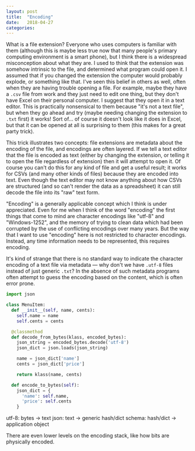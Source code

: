 ```yaml
---
layout: post
title:  "Encoding"
date:   2018-04-27
categories:
---
```

What is a file extension? Everyone who uses computers is familiar with them (although this is maybe less true now that many people's primary computing environment is a smart phone), but I think there is a widespread misconception about what they are. I used to think that the extension was somehow intrinsic to the file, and determined what program could open it. I assumed that if you changed the extension the computer would probably explode, or something like that. I've seen this belief in others as well, often when they are having trouble opening a file. For example, maybe they have a `.csv` file from work and they just need to edit one thing, but they don't have Excel on their personal computer. I suggest that they open it in a text editor. This is practically nonsensical to them because "it's not a text file", but when they go ahead and try (maybe needing changing the extension to `.txt` first) it works! Sort of... of course it doesn't look like it does in Excel, but that it can be opened at all is surprising to them (this makes for a great party trick).

This trick illustrates two concepts: file extensions are metadata about the encoding of the file, and encodings are often layered. If we tell a text editor that the file is encoded as text (either by changing the extension, or telling it to open the file regardless of extension) then it will attempt to open it. Of course you can't do this for any kind of file and get a useful result; it works for CSVs (and many other kinds of files) because they are encoded into text. Even though the text editor may not know anything about how CSVs are structured (and so can't render the data as a spreadsheet) it can still decode the file into its "raw" text form.

"Encoding" is a generally applicable concept which I think is under appreciated. Even for me when I think of the word "encoding" the first things that come to mind are character encodings like "utf-8" and "Windows-1252", and the memory of trying to clean data which had been corrupted by the use of conflicting encodings over many years. But the way that I want to use "encoding" here is not restricted to character encodings. Instead, any time information needs to be represented, this requires encoding.

It's kind of strange that there is no standard way to indicate the character encoding of a text file via metadata — why don't we have `.utf-8` files instead of just generic `.txt`? In the absence of such metadata programs often attempt to guess the encoding based on the content, which is often error prone.

```py
import json

class MenuItem:
  def __init__(self, name, cents):
    self.name = name
    self.cents = cents

  @classmethod
  def decode_from_bytes(klass, encoded_bytes):
    json_string = encoded_bytes.decode('utf-8')
    json_dict = json.loads(json_string)

    name = json_dict['name']
    cents = json_dict['price']

    return klass(name, cents)

  def encode_to_bytes(self):
    json_dict = {
      'name': self.name,
      'price': self.cents
    }
```

utf-8: bytes -> text
json: text -> generic hash/dict
schema: hash/dict -> application object

There are even lower levels on the encoding stack, like how bits are physically encoded.
